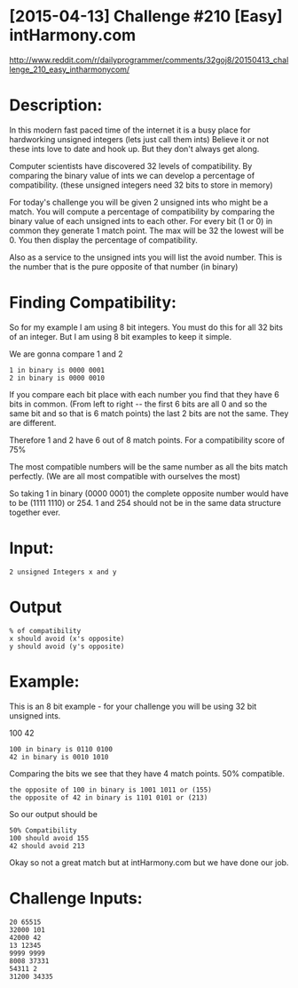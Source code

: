 # [2015-04-13] Challenge #210 [Easy] intHarmony.com

http://www.reddit.com/r/dailyprogrammer/comments/32goj8/20150413_challenge_210_easy_intharmonycom/

# Description:

In this modern fast paced time of the internet it is a busy place for hardworking unsigned integers (lets just call them ints) Believe it or not these ints love to date and hook up. But they don't always get along.

Computer scientists have discovered 32 levels of compatibility. By comparing the binary value of ints we can develop a percentage of compatibility. (these unsigned integers need 32 bits to store in memory)

For today's challenge you will be given 2 unsigned ints who might be a match. You will compute a percentage of compatibility by comparing the binary value of each unsigned ints to each other. For every bit (1 or 0) in common they generate 1 match point. The max will be 32 the lowest will be 0. You then display the percentage of compatibility.

Also as a service to the unsigned ints you will list the avoid number. This is the number that is the pure opposite of that number (in binary)

# Finding Compatibility:

So for my example I am using 8 bit integers. You must do this for all 32 bits of an integer. But I am using 8 bit examples to keep it simple.

We are gonna compare 1 and 2

    1 in binary is 0000 0001
    2 in binary is 0000 0010

If you compare each bit place with each number you find that they have 6 bits in common. (From left to right -- the first 6 bits are all 0 and so the same bit and so that is 6 match points) the last 2 bits are not the same. They are different.

Therefore 1 and 2 have 6 out of 8 match points. For a compatibility score of 75%

The most compatible numbers will be the same number as all the bits match perfectly. (We are all most compatible with ourselves the most)

So taking 1 in binary (0000 0001) the complete opposite number would have to be (1111 1110) or 254. 1 and 254 should not be in the same data structure together ever.

# Input:

    2 unsigned Integers x and y

# Output

    % of compatibility
    x should avoid (x's opposite)
    y should avoid (y's opposite)

# Example:

This is an 8 bit example - for your challenge you will be using 32 bit unsigned ints.

100 42

    100 in binary is 0110 0100
    42 in binary is 0010 1010

Comparing the bits we see that they have 4 match points. 50% compatible.

    the opposite of 100 in binary is 1001 1011 or (155)
    the opposite of 42 in binary is 1101 0101 or (213)

So our output should be

    50% Compatibility
    100 should avoid 155
    42 should avoid 213

Okay so not a great match but at intHarmony.com but we have done our job.

# Challenge Inputs:

    20 65515
    32000 101
    42000 42
    13 12345
    9999 9999
    8008 37331
    54311 2
    31200 34335